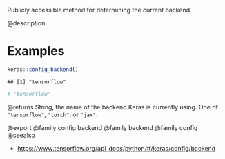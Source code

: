Publicly accessible method for determining the current backend.

@description

# Examples

```r
keras::config_backend()
```

```
## [1] "tensorflow"
```

```r
# 'tensorflow'
```

@returns
String, the name of the backend Keras is currently using. One of
`"tensorflow"`, `"torch"`, or `"jax"`.

@export
@family config backend
@family backend
@family config
@seealso
+ <https://www.tensorflow.org/api_docs/python/tf/keras/config/backend>
